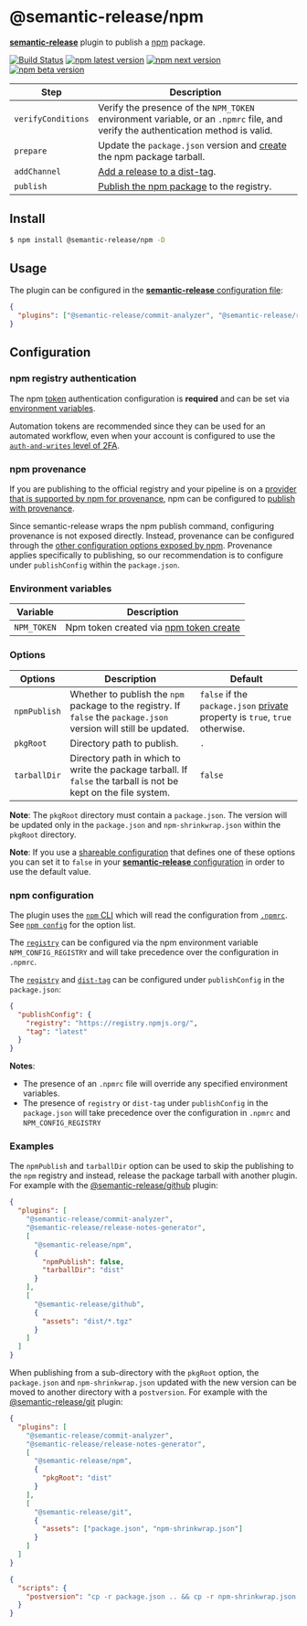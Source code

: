# @semantic-release/npm

[**semantic-release**](https://github.com/semantic-release/semantic-release) plugin to publish a [npm](https://www.npmjs.com) package.

[![Build Status](https://github.com/semantic-release/npm/workflows/Test/badge.svg)](https://github.com/semantic-release/npm/actions?query=workflow%3ATest+branch%3Amaster) [![npm latest version](https://img.shields.io/npm/v/@semantic-release/npm/latest.svg)](https://www.npmjs.com/package/@semantic-release/npm)
[![npm next version](https://img.shields.io/npm/v/@semantic-release/npm/next.svg)](https://www.npmjs.com/package/@semantic-release/npm)
[![npm beta version](https://img.shields.io/npm/v/@semantic-release/npm/beta.svg)](https://www.npmjs.com/package/@semantic-release/npm)

| Step               | Description                                                                                                                      |
| ------------------ | -------------------------------------------------------------------------------------------------------------------------------- |
| `verifyConditions` | Verify the presence of the `NPM_TOKEN` environment variable, or an `.npmrc` file, and verify the authentication method is valid. |
| `prepare`          | Update the `package.json` version and [create](https://docs.npmjs.com/cli/pack) the npm package tarball.                         |
| `addChannel`       | [Add a release to a dist-tag](https://docs.npmjs.com/cli/dist-tag).                                                              |
| `publish`          | [Publish the npm package](https://docs.npmjs.com/cli/publish) to the registry.                                                   |

## Install

```bash
$ npm install @semantic-release/npm -D
```

## Usage

The plugin can be configured in the [**semantic-release** configuration file](https://github.com/semantic-release/semantic-release/blob/master/docs/usage/configuration.md#configuration):

```json
{
  "plugins": ["@semantic-release/commit-analyzer", "@semantic-release/release-notes-generator", "@semantic-release/npm"]
}
```

## Configuration

### npm registry authentication

The npm [token](https://docs.npmjs.com/about-access-tokens) authentication configuration is **required** and can be set via [environment variables](#environment-variables).

Automation tokens are recommended since they can be used for an automated workflow, even when your account is configured to use the [`auth-and-writes` level of 2FA](https://docs.npmjs.com/about-two-factor-authentication#authorization-and-writes).

### npm provenance

If you are publishing to the official registry and your pipeline is on a [provider that is supported by npm for provenance](https://docs.npmjs.com/generating-provenance-statements#provenance-limitations), npm can be configured to [publish with provenance](https://docs.npmjs.com/generating-provenance-statements).

Since semantic-release wraps the npm publish command, configuring provenance is not exposed directly.
Instead, provenance can be configured through the [other configuration options exposed by npm](https://docs.npmjs.com/generating-provenance-statements#using-third-party-package-publishing-tools).
Provenance applies specifically to publishing, so our recommendation is to configure under `publishConfig` within the `package.json`.

### Environment variables

| Variable    | Description                                                                                                                   |
| ----------- | ----------------------------------------------------------------------------------------------------------------------------- |
| `NPM_TOKEN` | Npm token created via [npm token create](https://docs.npmjs.com/getting-started/working_with_tokens#how-to-create-new-tokens) |

### Options

| Options      | Description                                                                                                        | Default                                                                                                                          |
| ------------ | ------------------------------------------------------------------------------------------------------------------ | -------------------------------------------------------------------------------------------------------------------------------- |
| `npmPublish` | Whether to publish the `npm` package to the registry. If `false` the `package.json` version will still be updated. | `false` if the `package.json` [private](https://docs.npmjs.com/files/package.json#private) property is `true`, `true` otherwise. |
| `pkgRoot`    | Directory path to publish.                                                                                         | `.`                                                                                                                              |
| `tarballDir` | Directory path in which to write the package tarball. If `false` the tarball is not be kept on the file system.    | `false`                                                                                                                          |

**Note**: The `pkgRoot` directory must contain a `package.json`. The version will be updated only in the `package.json` and `npm-shrinkwrap.json` within the `pkgRoot` directory.

**Note**: If you use a [shareable configuration](https://github.com/semantic-release/semantic-release/blob/master/docs/usage/shareable-configurations.md#shareable-configurations) that defines one of these options you can set it to `false` in your [**semantic-release** configuration](https://github.com/semantic-release/semantic-release/blob/master/docs/usage/configuration.md#configuration) in order to use the default value.

### npm configuration

The plugin uses the [`npm` CLI](https://github.com/npm/cli) which will read the configuration from [`.npmrc`](https://docs.npmjs.com/files/npmrc). See [`npm config`](https://docs.npmjs.com/misc/config) for the option list.

The [`registry`](https://docs.npmjs.com/misc/registry) can be configured via the npm environment variable `NPM_CONFIG_REGISTRY` and will take precedence over the configuration in `.npmrc`.

The [`registry`](https://docs.npmjs.com/misc/registry) and [`dist-tag`](https://docs.npmjs.com/cli/dist-tag) can be configured under `publishConfig` in the `package.json`:

```json
{
  "publishConfig": {
    "registry": "https://registry.npmjs.org/",
    "tag": "latest"
  }
}
```

**Notes**:

- The presence of an `.npmrc` file will override any specified environment variables.
- The presence of `registry` or `dist-tag` under `publishConfig` in the `package.json` will take precedence over the configuration in `.npmrc` and `NPM_CONFIG_REGISTRY`

### Examples

The `npmPublish` and `tarballDir` option can be used to skip the publishing to the `npm` registry and instead, release the package tarball with another plugin. For example with the [@semantic-release/github](https://github.com/semantic-release/github) plugin:

```json
{
  "plugins": [
    "@semantic-release/commit-analyzer",
    "@semantic-release/release-notes-generator",
    [
      "@semantic-release/npm",
      {
        "npmPublish": false,
        "tarballDir": "dist"
      }
    ],
    [
      "@semantic-release/github",
      {
        "assets": "dist/*.tgz"
      }
    ]
  ]
}
```

When publishing from a sub-directory with the `pkgRoot` option, the `package.json` and `npm-shrinkwrap.json` updated with the new version can be moved to another directory with a `postversion`. For example with the [@semantic-release/git](https://github.com/semantic-release/git) plugin:

```json
{
  "plugins": [
    "@semantic-release/commit-analyzer",
    "@semantic-release/release-notes-generator",
    [
      "@semantic-release/npm",
      {
        "pkgRoot": "dist"
      }
    ],
    [
      "@semantic-release/git",
      {
        "assets": ["package.json", "npm-shrinkwrap.json"]
      }
    ]
  ]
}
```

```json
{
  "scripts": {
    "postversion": "cp -r package.json .. && cp -r npm-shrinkwrap.json .."
  }
}
```
